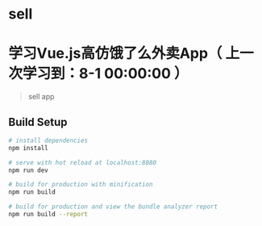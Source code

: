 # sell
# 学习Vue.js高仿饿了么外卖App（ 上一次学习到：8-1 00:00:00 ）


> sell app

## Build Setup

``` bash
# install dependencies
npm install

# serve with hot reload at localhost:8080
npm run dev

# build for production with minification
npm run build

# build for production and view the bundle analyzer report
npm run build --report